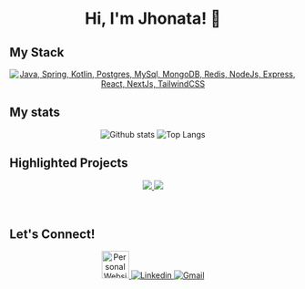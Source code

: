 <h1 align="center">Hi, I'm Jhonata! 👋</h1>

## My Stack
<p align="center">
  <a href="#">
    <img src="https://skillicons.dev/icons?i=java,spring,kotlin,postgres,mysql,mongo,redis,nodejs,express,react,next,tailwind" alt="Java, Spring, Kotlin, Postgres, MySql, MongoDB, Redis, NodeJs, Express, React, NextJs, TailwindCSS">
  </a>
</p>

## My stats
<div align="center">
  <img src="https://github-readme-stats.vercel.app/api?username=jhonatademuner&theme=discord_old_blurple&show_icons=true&hide_rank=true&custom_title=Stats&count_private=true&hide_border=true&hide=issues&line_height=24&bg_color=0d111700" alt="Github stats" />
  <img src="https://github-readme-stats.vercel.app/api/top-langs/?username=jhonatademuner&layout=compact&theme=discord_old_blurple&count_private=true&hide_border=true&bg_color=0d1117" alt="Top Langs">
</div>

## Highlighted Projects
<div align="center">
  <a href="https://github.com/jhonatademuner/localif">
    <img src="https://github-readme-stats.vercel.app/api/pin/?username=jhonatademuner&theme=discord_old_blurple&bg_color=0d111700&border_color=7289da50&repo=localif"/>
  </a>
  <a href="https://jhonatademuner.github.io/sort-comparison">
    <img src="https://github-readme-stats.vercel.app/api/pin/?username=jhonatademuner&theme=discord_old_blurple&bg_color=0d111700&border_color=7289da50&repo=sort-comparison"/>
  </a>
</div>

<br/>
<br/>

## Let's Connect!
<p align="center">
  <a href="#" >
    <img src="https://github.com/user-attachments/assets/9e536544-e74a-46f2-9366-413b0cf3f4e4" alt="Personal Website" height="48px" >
  </a>
  <a href="https://www.linkedin.com/in/jhonatademuner/">
    <img src="https://skillicons.dev/icons?i=linkedin" alt="Linkedin">
  </a>
  <a href="mailto:jhonata.demuner@gmail.com">
    <img src="https://skillicons.dev/icons?i=gmail" alt="Gmail">
  </a>
</p>

